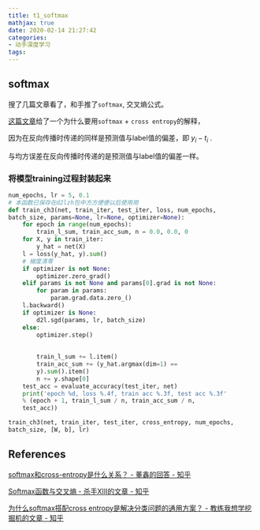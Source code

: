 ```yaml
---
title: t1_softmax
mathjax: true
date: 2020-02-14 21:27:42
categories:
- 动手深度学习
tags:
---
```


## softmax

搜了几篇文章看了，和手推了`softmax`, 交叉熵公式。

[这篇文章](https://zhuanlan.zhihu.com/p/62919791)给了一个为什么要用`softmax` + `cross entropy`的解释，

因为在反向传播时传递的同样是预测值与label值的偏差，即 $y_i - t_i$ .

与均方误差在反向传播时传递的是预测值与label值的偏差一样。

### 将模型training过程封装起来

```python
num_epochs, lr = 5, 0.1
# 本函数已保存在d2lzh包中⽅方便便以后使⽤用
def train_ch3(net, train_iter, test_iter, loss, num_epochs,
batch_size, params=None, lr=None, optimizer=None):
    for epoch in range(num_epochs):
    	train_l_sum, train_acc_sum, n = 0.0, 0.0, 0
    for X, y in train_iter:
    	y_hat = net(X)
    l = loss(y_hat, y).sum()
    # 梯度清零
    if optimizer is not None:
    	optimizer.zero_grad()
    elif params is not None and params[0].grad is not None:
        for param in params:
       		param.grad.data.zero_()
    l.backward()
    if optimizer is None:
    	d2l.sgd(params, lr, batch_size)
    else:
    	optimizer.step() 
    	
    	
        train_l_sum += l.item()
        train_acc_sum += (y_hat.argmax(dim=1) ==
        y).sum().item()
        n += y.shape[0]
    test_acc = evaluate_accuracy(test_iter, net)
    print('epoch %d, loss %.4f, train acc %.3f, test acc %.3f'
    % (epoch + 1, train_l_sum / n, train_acc_sum / n,
    test_acc))

train_ch3(net, train_iter, test_iter, cross_entropy, num_epochs,
batch_size, [W, b], lr)
```





## References

[softmax和cross-entropy是什么关系？ - 董鑫的回答 - 知乎](https://www.zhihu.com/question/294679135/answer/885285177)

[Softmax函数与交叉熵 - 杀手XIII的文章 - 知乎](https://zhuanlan.zhihu.com/p/27223959)

[为什么softmax搭配cross entropy是解决分类问题的通用方案？ - 教练我想学挖掘机的文章 - 知乎](https://zhuanlan.zhihu.com/p/62919791)

